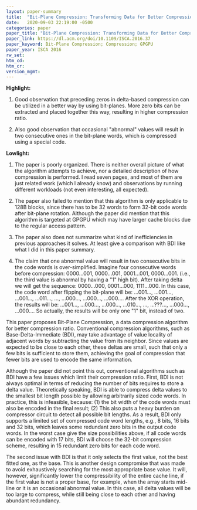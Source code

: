 ```yaml
---
layout: paper-summary
title:  "Bit-Plane Compression: Transforming Data for Better Compression in Many-Core Architectures"
date:   2020-09-03 22:19:00 -0500
categories: paper
paper_title: "Bit-Plane Compression: Transforming Data for Better Compression in Many-Core Architectures"
paper_link: https://dl.acm.org/doi/10.1109/ISCA.2016.37
paper_keyword: Bit-Plane Compression; Compression; GPGPU
paper_year: ISCA 2016
rw_set:
htm_cd:
htm_cr:
version_mgmt:
---
```


**Highlight:**

1. Good observation that preceding zeros in delta-based compression can be utilized in a better way by using bit-planes.
   More zero bits can be extracted and placed together this way, resulting in higher compression ratio.
  
2. Also good observation that occasional "abnormal" values will result in two consecutive ones in the bit-plane words,
   which is compressed using a special code.

**Lowlight:**

1. The paper is poorly organized. There is neither overall picture of what the algorithm attempts to achieve, nor
   a detailed description of how compression is performed.
   I read seven pages, and most of them are just related work (which I already know) and observations by running 
   different workloads (not even interesting, all expected).

2. The paper also failed to mention that this algorithm is only applicable to 128B blocks, since there has to be 32
   words to form 32-bit code words after bit-plane rotation.
   Although the paper did mention that this algorithm is targeted at GPGPU which may have larger cache blocks
   due to the regular access pattern.

3. The paper also does not summarize what kind of inefficiencies in previous approaches it solves. At least give
   a comparison with BDI like what I did in this paper summary.

4. The claim that one abnormal value will result in two consecutive bits in the code words is over-simplified.
   Imagine four consecutive words before compression: 0000...001, 0000...001, 0001...001, 0000...001.
   (i.e., the third value is abnormal by having a "1" high bit). 
   After taking delta we will get the sequence:
   0000...000, 0001...000, 1111...000.
   In this case, the code word after flipping the bit-plane will be:
   ...001..., ...001..., ...001..., ...011..., ..., ...000..., ...000..., ...000....
   After the XOR operation, the results will be:
   ...001..., ...000..., ...000..., ...010..., ..., ...???..., ...000..., ...000....
   So actually, the results will be only one "1" bit, instead of two.

This paper proposes Bit-Plane Compression, a data compression algorithm for better compression ratio. Conventional
compression algorithms, such as Base-Delta-Immediate (BDI), may take advantage of value locality of adjacent words
by subtracting the value from its neighbor. Since values are expected to be close to each other, these deltas are 
small, such that only a few bits is sufficient to store them, achieving the goal of compression that fewer bits are 
used to encode the same information.

Although the paper did not point this out, conventional algorithms such as BDI have a few issues which limit their 
compression ratio. First, BDI is not always optimal in terms of reducing the number of bits requires to store a 
delta value. Theoretically speaking, BDI is able to compress delta values to the smallest bit length possible by
allowing arbitrarily sized code words. In practice, this is infeasible, because: (1) the bit width of the code words
must also be encoded in the final result; (2) This also puts a heavy burden on compressor circuit to detect all possible
bit lengths. As a result, BDI only supports a limited set of compressed code word lengths, e.g., 8 bits, 16 bits and 32 
bits, which leaves some redundant zero bits in the output code words. In the worst case give the size possibilities above,
if all code words can be encoded with 17 bits, BDI will choose the 32-bit compression scheme, resulting in 15 redundant 
zero bits for each code word.

The second issue with BDI is that it only selects the first value, not the best fitted one, as the base. This is another
design compromise that was made to avoid exhaustively searching for the most appropriate base value. It will, however,
significantly lower the compressibility of the entire cache line, if the first value is not a proper base, for example,
when the array starts mid-line or it is an occasional abnormal value. In this case, all delta values will be too large
to compress, while still being close to each other and having abundant redundancy.
